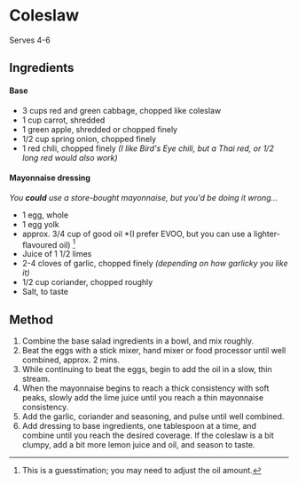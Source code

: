 # Coleslaw

Serves 4-6

## Ingredients

#### Base
- 3 cups red and green cabbage, chopped like coleslaw
- 1 cup carrot, shredded
- 1 green apple, shredded or chopped finely
- 1/2 cup spring onion, chopped finely
- 1 red chili, chopped finely *(I like Bird's Eye chili, but a Thai red, or 1/2 long red would also work)*

#### Mayonnaise dressing
*You __could__ use a store-bought mayonnaise, but you'd be doing it wrong...*
- 1 egg, whole
- 1 egg yolk
- approx. 3/4 cup of good oil *(I prefer EVOO, but you can use a lighter-flavoured oil) [^1]
- Juice of 1 1/2 limes
- 2-4 cloves of garlic, chopped finely *(depending on how garlicky you like it)*
- 1/2 cup coriander, chopped roughly
- Salt, to taste


## Method

1. Combine the base salad ingredients in a bowl, and mix roughly.
2. Beat the eggs with a stick mixer, hand mixer or food processor until well combined, approx. 2 mins.
3. While continuing to beat the eggs, begin to add the oil in a slow, thin stream.
4. When the mayonnaise begins to reach a thick consistency with soft peaks, slowly add the lime juice until you reach a thin mayonnaise consistency.
5. Add the garlic, coriander and seasoning, and pulse until well combined.
6. Add dressing to base ingredients, one tablespoon at a time, and combine until you reach the desired coverage.
If the coleslaw is a bit clumpy, add a bit more lemon juice and oil, and season to taste. 

[^1]: This is a guesstimation; you may need to adjust the oil amount.
